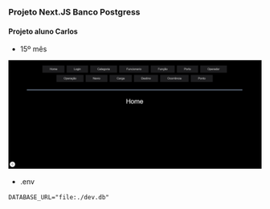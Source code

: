 ### Projeto Next.JS Banco Postgress


#### Projeto aluno Carlos
* 15º mês

<img src="./screens/page1.png" alt="não carregou">

* .env
```
DATABASE_URL="file:./dev.db"
```